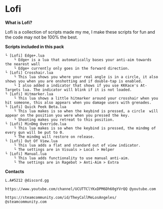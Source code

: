 # Lofi
**What is Lofi?**

Lofi is a collection of scripts made my me, I make these scripts for fun and the code may not be 100% the best. 

**Scripts included in this pack**

	└ [Lofi] Edge+.lua
		└ Edge+ is a lua that automatically bases your anti-aim towards the nearest wall
		└ Edge+ currently only goes in the forward direction.
	└ [Lofi] Crosshair.lua
		└ This lua shows you where your real angle is in a circle, it also shows you when you are onshotting and if double-tap is enabled.
		└ I also added a indicator that shows if you use KKKace's At-Targets lua. The indicator will blink if it is not loaded.
	└ [Lofi] Hitmarker.lua
		└ This lua shows a little hitmarker around your crosshair when you hit someone, this also appears when you damage users with grenades.
	└ [Lofi] Quick Peek Beta.lua
		└ This lua makes is so when the keybind is pressed, a circle  will appear on the position you were when you pressed the key.
		└ Shooting makes you retreat to this position.
	└ [Lofi] MinDmg	Override.lua
		└ This lua makes is so when the keybind is pressed, the mindmg of every gun will be put to 0.
		└ The mindmg will restore on release.
	└ [Lofi] Out Of View.lua
		└ This lua adds a flat and standard out of view indicator.
		└ The settings are in Visuals > Local > Helper
	└ [Lofi] Manual.lua
		└ This lua adds functionality to use manual anti-aim.
		└ The settings are in Ragebot > Anti-Aim > Extra


**Contacts**

	L.A#5212 @discord.gg
	
	https://www.youtube.com/channel/UCUTTClYKxDPM6Dh60gYVrQQ @youtube.com
	
	https://steamcommunity.com/id/TheyCallMeLosAngeles/ @steamcommunity.com
